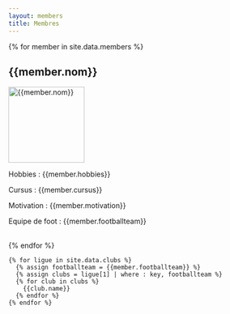 ```yaml
---
layout: members
title: Membres
---
```


  <main>
    {% for member in site.data.members %}
      <h2>{{member.nom}}</h2>
      <img src="{{member.avatar}}" alt="{{member.nom}}" width="150px"/>
      <p>Hobbies : {{member.hobbies}}</p>
      <p>Cursus : {{member.cursus}}</p>
      <p>Motivation : {{member.motivation}}</p>
      <p>Equipe de foot : {{member.footballteam}}</p><br/>
    {% endfor %}

    {% for ligue in site.data.clubs %}
      {% assign footballteam = {{member.footballteam}} %}
      {% assign clubs = ligue[1] | where : key, footballteam %}
      {% for club in clubs %}
        {{club.name}}
      {% endfor %}
    {% endfor %}

  </main>
